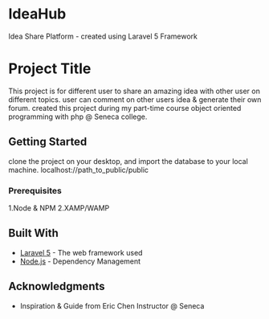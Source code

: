 # IdeaHub
Idea Share Platform - created using Laravel 5 Framework


# Project Title

This project is for different user to share an amazing idea with other user on different topics. user can comment on other users idea & generate their own forum.
created this project during my part-time course object oriented programming with php @ Seneca college.

## Getting Started

clone the project on your desktop, and import the database to your local machine. localhost://path_to_public/public

### Prerequisites

1.Node & NPM
2.XAMP/WAMP

## Built With

* [Laravel 5](https://laravel.com/docs/5.6) - The web framework used
* [Node.js](https://nodejs.org/en/) - Dependency Management


## Acknowledgments

* Inspiration & Guide from Eric Chen Instructor @ Seneca

